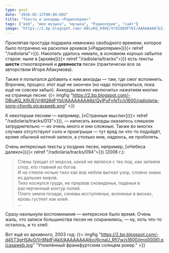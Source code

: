 ```yaml
---
type: post
date: "2016-02-13T00:00:00Z"
title: "Тексты и аккорды «Радиолярии»"
tags: ["веб", "моя музыка", "музыка", "Радиолярия", "сайт"]
image: "https://2.bp.blogspot.com/-DBiuKQ_K9UE/Vr8IQ8dFYbI/AAAAAAAAlbI/QyIPuFvfeTc/s1600/radiolaria-song-chords.picasaweb.png"
---
```


Проклятая простуда подарила немножко свободного времени, которое было потрачено на раскопки архивов [«Радиолярии»]({{< relref "/radiolaria">}}). Накопать удалось немало, в основном хорошо забытое старое: ныне в [архиве]({{< relref "/radiolaria/tracks">}}) есть тексты **шести** стихотворений и **девяноста** песен (практически все за авторством Игоря Абакумова).

Также я попытался добавить к ним аккорды — там, где смог вспомнить. Впрочем, процесс этот ещё не окончен (но надо поторопиться, пока ещё не совсем забыл). Аккорды можно «включить» нажатием кнопки на странице песни:
{{< imgfig "https://2.bp.blogspot.com/-DBiuKQ_K9UE/Vr8IQ8dFYbI/AAAAAAAAlbI/QyIPuFvfeTc/s1600/radiolaria-song-chords.picasaweb.png" >}}

<!--more-->

К некоторым песням — например, [«Странные мысли»]({{< relref "/radiolaria/tracks/013">}}), — написать аккорды оказалось слишком затруднительно — их очень много и они сложные. Также во многих случаях отсутствуют соло и проигрыши — тут вряд ли что-то подойдёт, кроме обычной нотной записи, а столько мне, надеюсь, не проболеть.

Очень интересные тексты у поздних песен, например, [«Небеса далеко»]({{< relref "/radiolaria/tracks/094">}}) (2006 г.):

> Стены трещат от мороза, какой не являлся с тех пор, как затеяли спор, кто главней из богов.<br>
> И на стекле ночью тихо как вор небом выткал узор, словно знаки из дальних миров.<br>
> Тихо коснулся груди, не прервав сновиденья, паденья в расчерченный контур полей.<br>
> Плато земли позади, синевы исступленье, волненье в висках, кровь густеет как клей.<br>
> ...

Сразу нахлынули воспоминания — интересное было время. Очень жаль, что записи большинства песен не сохранились, — ну, хоть что-то осталось, и то хлеб.

Вот ещё из архивного, 2003 год:
{{< imgfig "https://2.bp.blogspot.com/-d45T3gHSAv0/Vr8NdFjAklI/AAAAAAAAlbo/6cnaU_RfI7w/s1600/img00061.picasaweb.jpg" "Утомлённый франкфуртским солнцем рокер." >}}
